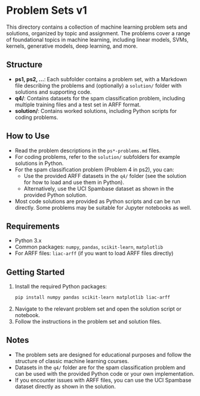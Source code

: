 # Problem Sets v1

This directory contains a collection of machine learning problem sets and solutions, organized by topic and assignment. The problems cover a range of foundational topics in machine learning, including linear models, SVMs, kernels, generative models, deep learning, and more.

## Structure
- **ps1, ps2, ...**: Each subfolder contains a problem set, with a Markdown file describing the problems and (optionally) a `solution/` folder with solutions and supporting code.
- **q4/**: Contains datasets for the spam classification problem, including multiple training files and a test set in ARFF format.
- **solution/**: Contains worked solutions, including Python scripts for coding problems.

## How to Use
- Read the problem descriptions in the `ps*-problems.md` files.
- For coding problems, refer to the `solution/` subfolders for example solutions in Python.
- For the spam classification problem (Problem 4 in ps2), you can:
  - Use the provided ARFF datasets in the `q4/` folder (see the solution for how to load and use them in Python).
  - Alternatively, use the UCI Spambase dataset as shown in the provided Python solution.
- Most code solutions are provided as Python scripts and can be run directly. Some problems may be suitable for Jupyter notebooks as well.

## Requirements
- Python 3.x
- Common packages: `numpy`, `pandas`, `scikit-learn`, `matplotlib`
- For ARFF files: `liac-arff` (if you want to load ARFF files directly)

## Getting Started
1. Install the required Python packages:
   ```bash
   pip install numpy pandas scikit-learn matplotlib liac-arff
   ```
2. Navigate to the relevant problem set and open the solution script or notebook.
3. Follow the instructions in the problem set and solution files.

## Notes
- The problem sets are designed for educational purposes and follow the structure of classic machine learning courses.
- Datasets in the `q4/` folder are for the spam classification problem and can be used with the provided Python code or your own implementation.
- If you encounter issues with ARFF files, you can use the UCI Spambase dataset directly as shown in the solution.
